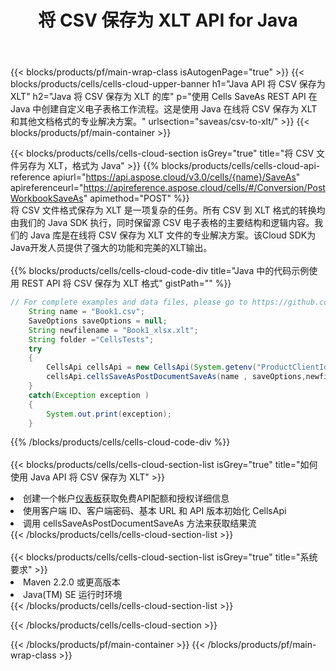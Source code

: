 ﻿---
title: 将 CSV 保存为 XLT API for Java
description: 使用Aspose.Cells Cloud SDK for Java将CSV格式文件保存为XLT格式文件。
url: /zh/java/saveas/csv-to-xlt/
---
{{< blocks/products/pf/main-wrap-class isAutogenPage="true" >}}
{{< blocks/products/cells/cells-cloud-upper-banner h1="Java API 将 CSV 保存为 XLT" h2="Java 将 CSV 保存为 XLT 的库" p="使用 Cells SaveAs REST API 在 Java 中创建自定义电子表格工作流程。这是使用 Java 在线将 CSV 保存为 XLT 和其他文档格式的专业解决方案。" urlsection="saveas/csv-to-xlt/" >}}
{{< blocks/products/pf/main-container >}}

{{< blocks/products/cells/cells-cloud-section isGrey="true" title="将 CSV 文件另存为 XLT，格式为 Java" >}}
{{% blocks/products/cells/cells-cloud-api-reference apiurl="https://api.aspose.cloud/v3.0/cells/{name}/SaveAs" apireferenceurl="https://apireference.aspose.cloud/cells/#/Conversion/PostWorkbookSaveAs" apimethod="POST" %}}
<br/>
将 CSV 文件格式保存为 XLT 是一项复杂的任务。所有 CSV 到 XLT 格式的转换均由我们的 Java SDK 执行，同时保留源 CSV 电子表格的主要结构和逻辑内容。我们的 Java 库是在线将 CSV 保存为 XLT 文件的专业解决方案。该Cloud SDK为Java开发人员提供了强大的功能和完美的XLT输出。
<br/>
<br/>
{{% blocks/products/cells/cells-cloud-code-div title="Java 中的代码示例使用 REST API 将 CSV 保存为 XLT 格式" gistPath="" %}}
  
```java
// For complete examples and data files, please go to https://github.com/aspose-cells-cloud/aspose-cells-cloud-java/
    String name = "Book1.csv";
    SaveOptions saveOptions = null;
    String newfilename = "Book1_xlsx.xlt";
    String folder ="CellsTests";
    try 
    {
        CellsApi cellsApi = new CellsApi(System.getenv("ProductClientId"), System.getenv("ProductClientSecret"));
        cellsApi.cellsSaveAsPostDocumentSaveAs(name , saveOptions,newfilename,false,false,folder,null,null,null,true);                       
    }
    catch(Exception exception )
    {
        System.out.print(exception);
    }
```
  
{{% /blocks/products/cells/cells-cloud-code-div %}}
<br/>
<br/>
{{< blocks/products/cells/cells-cloud-section-list isGrey="true" title="如何使用 Java API 将 CSV 保存为 XLT" >}}
<li>创建一个帐户<a href="https://dashboard.aspose.cloud/">仪表板</a>获取免费API配额和授权详细信息</li>
<li>使用客户端 ID、客户端密码、基本 URL 和 API 版本初始化 CellsApi</li>
<li>调用 cellsSaveAsPostDocumentSaveAs 方法来获取结果流</li>
{{< /blocks/products/cells/cells-cloud-section-list >}}
<br/>
<br/>
{{< blocks/products/cells/cells-cloud-section-list isGrey="true" title="系统要求" >}}
<li>Maven 2.2.0 或更高版本</li>
<li>Java(TM) SE 运行时环境</li>
{{< /blocks/products/cells/cells-cloud-section-list >}}

{{< /blocks/products/cells/cells-cloud-section >}}

{{< /blocks/products/pf/main-container >}}
{{< /blocks/products/pf/main-wrap-class >}}
